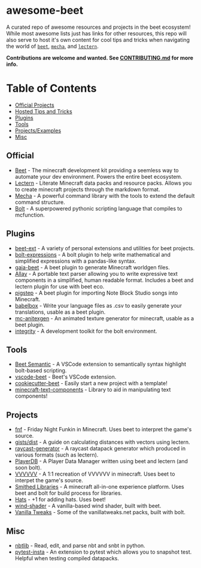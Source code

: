 # awesome-beet
A curated repo of awesome resources and projects in the beet ecosystem! While most awesome lists just has links for other resources, this repo will also serve to host it's own content for cool tips and tricks when navigating the world of [`beet`](https://github.com/mcbeet/beet), [`mecha`](https://github.com/mcbeet/mecha), and [`lectern`](https://github.com/mcbeet/lectern).

**Contributions are welcome and wanted. See [CONTRIBUTING.md](CONTRIBUTING.md) for more info.**

# Table of Contents

- [Official Projects](#official)
- [Hosted Tips and Tricks](resources)
- [Plugins](#plugins)
- [Tools](#tools)
- [Projects/Examples](#projects)
- [Misc](#misc)


## Official

- [Beet](https://github.com/mcbeet/beet) - The minecraft development kit providing a seemless way to automate your dev environment. Powers the entire beet ecosystem.
- [Lectern](https://github.com/mcbeet/lectern) - Literate Minecraft data packs and resource packs. Allows you to create minecraft projects through the markdown format.
- [Mecha](https://github.com/mcbeet/mecha) - A powerful command library with the tools to extend the default command structure.
- [Bolt](https://github.com/mcbeet/bolt) - A superpowered pythonic scripting language that compiles to mcfunction.


## Plugins

- [beet-ext](https://github.com/Arcensoth/beet-ext) - A variety of personal extensions and utilities for beet projects.
- [bolt-expressions](https://github.com/rx-modules/bolt-expressions) - A bolt plugin to help write mathematical and simplified expressions with a pandas-like syntax.
- [gaia-beet](https://github.com/misode/gaia-beet) - A beet plugin to generate Minecraft worldgen files.
- [Allay](https://github.com/DoubleF3lix/Allay) - A portable text parser allowing you to write expressive text components in a simplified, human readable format. Includes a beet and lectern plugin for use with beet eco.
- [pigstep](https://github.com/vberlier/pigstep) - A beet plugin for importing Note Block Studio songs into Minecraft.
- [babelbox](https://github.com/OrangeUtan/babelbox) - Write your language files as .csv to easily generate your translations, usable as a beet plugin.
- [mc-anitexgen](https://github.com/OrangeUtan/mcanitexgen) - An animated texture generator for minecraft, usable as a beet plugin.
- [integrity](https://github.com/thewii/integrity) - A development toolkit for the bolt environment.


## Tools

- [Beet Semantic](https://github.com/TheNuclearNexus/BeetSemantics/) - A VSCode extension to semantically syntax highlight bolt-based scripting.
- [vscode-beet](https://github.com/mcbeet/vscode-beet) - Beet's VSCode extension.
- [cookiecutter-beet](https://github.com/OrangeUtan/cookiecutter-beet) - Easily start a new project with a template!
- [minecraft-text-components](https://pypi.org/project/minecraft-text-components/) - Library to aid in manipulating text components!

## Projects

- [fnf](https://github.com/vberlier/fnf) - Friday Night Funkin in Minecraft. Uses beet to interpret the game's source.
- [gists/dist](https://github.com/rx-modules/gists/tree/main/dist) - A guide on calculating distances with vectors using lectern.
- [raycast-generator](https://help.sourceblock.net/beta/tools/data-packs/raycasting-generator) - A raycast datapack generator which produced in various formats (such as lectern).
- [PlayerDB](https://github.com/rx-modules/PlayerDB) - A Player Data Manager written using beet and lectern (and soon bolt).
- [VVVVVV](https://github.com/Bentroen/VVVVVV-in-Minecraft) - A 1:1 recreation of VVVVVV in minecraft. Uses beet to interpet the game's source.
- [Smithed Libraries](https://github.com/Smithed-MC/Libraries) - A minecraft all-in-one experience platform. Uses beet and bolt for build process for libraries.
- [Hats](https://github.com/OrangeUtan/Hats) - +1 for adding hats. Uses beet!
- [wind-shader](https://github.com/OrangeUtan/mc-wind-shader/) - A vanilla-based wind shader, built with beet.
- [Vanilla Tweaks](https://github.com/VanillaTweaks/packs) - Some of the vanillatweaks.net packs, built with bolt.

## Misc

- [nbtlib](https://github.com/vberlier/nbtlib) - Read, edit, and parse nbt and snbt in python.
- [pytest-insta](https://github.com/vberlier/pytest-insta) - An extension to pytest which allows you to snapshot test. Helpful when testing compiled datapacks.
